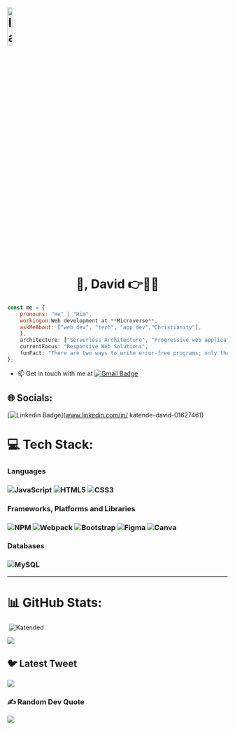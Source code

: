 <h1 align="center"><p align="left"><img width=15%" src="https://github.com/alansmathew/alansmathew/raw/master/lang.gif" alt="lang image here" /></p> 👋, David 👉👨‍🏫</h1>


```javascript
const me = {
    pronouns: "He" | "Him",
    workingon:Web development at **Microverse**,
    askMeAbout: ["web dev", "tech", "app dev","Christianity"],          
    },
    architecture: ["Serverless Architecture", "Progressive web applications", "Single page applications"],
    currentFocus: "Responsive Web Solutions",
    funFact: "There are two ways to write error-free programs; only the third one works"
};
```

- 📫 Get in touch with me at [![Gmail Badge](https://img.shields.io/badge/-katended@gmail.com-c14438?style=flat-square&logo=Gmail&logoColor=white&link=mailto:katended@gmail.com)](mailto:katended@gmail.com)

## 🌐 Socials:
[![Linkedin Badge](https://img.shields.io/badge/-anirudhemmadi-blue?style=flat-square&logo=Linkedin&logoColor=white&link=https://www.linkedin.com/in/katende-david-01627461/)](www.linkedin.com/in/
katende-david-01627461)

# 💻 Tech Stack:

<h3>Languages<h3>
  
![JavaScript](https://img.shields.io/badge/-JavaScript-black?style=flat-square&logo=javascript)
![HTML5](https://img.shields.io/badge/-HTML5-E34F26?style=flat-square&logo=html5&logoColor=white)
![CSS3](https://img.shields.io/badge/-CSS3-1572B6?style=flat-square&logo=css3)

<h3>Frameworks, Platforms and Libraries<h3>
   
![NPM](https://img.shields.io/badge/NPM-%23000000.svg?style=for-the-badge&logo=npm&logoColor=white) 
![Webpack](https://img.shields.io/badge/heroku-%23430098.svg?style=for-the-badge&logo=heroku&logoColor=white)
![Bootstrap](https://img.shields.io/badge/-Bootstrap-563D7C?style=flat-square&logo=bootstrap)
![Figma](https://img.shields.io/badge/figma-%23F24E1E.svg?style=for-the-badge&logo=figma&logoColor=white)
![Canva](https://img.shields.io/badge/Canva-%2300C4CC.svg?style=for-the-badge&logo=Canva&logoColor=white)
  
<h3>Databases<h3>

![MySQL](https://img.shields.io/badge/-MySQL-black?style=flat-square&logo=mysql)

<hr>
   
# 📊 GitHub Stats:

<p>&nbsp;<img align="center" src="https://github-readme-stats.vercel.app/api?username=Katended&show_icons=true&locale=en&theme=dark" alt="Katended" /></p>
   
![](https://github-readme-streak-stats.herokuapp.com/?user=Katended&theme=dark&hide_border=false)<br/>

   
   ## 🐦 Latest Tweet
[![](https://gtce.itsvg.in/api?username=Katended)](https://github.com/VishwaGauravIn/github-twitter-card-embed)

### ✍️ Random Dev Quote
![](https://quotes-github-readme.vercel.app/api?type=horizontal&theme=radical)
   
<!--
**Katended/Katended** is a ✨ _special_ ✨ repository because its `README.md` (this file) appears on your GitHub profile.

Here are some ideas to get you started:

- 🔭 I’m currently working on ...
- 🌱 I’m currently learning ...
- 👯 I’m looking to collaborate on ...
- 🤔 I’m looking for help with ...
- 💬 Ask me about ...
- 📫 How to reach me: ...
- 😄 Pronouns: ...
- ⚡ Fun fact: ...
-->
